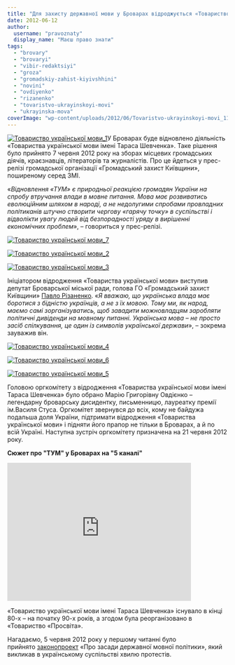 ```yaml
---
title: "Для захисту державної мови у Броварах відроджується «Товариство української мови»"
date: 2012-06-12
author: 
  username: "pravoznaty"
  display_name: "Маєш право знати"
tags: 
  - "brovary"
  - "brovaryi"
  - "vibir-redaktsiyi"
  - "groza"
  - "gromadskiy-zahist-kiyivshhini"
  - "novini"
  - "ovdiyenko"
  - "rizanenko"
  - "tovaristvo-ukrayinskoyi-movi"
  - "ukrayinska-mova"
coverImage: "wp-content/uploads/2012/06/Tovaristvo-ukrayinskoyi-movi_11.jpg"
---
```


[![](https://mpz.brovary.org/wp-content/uploads/2012/06/Tovaristvo-ukrayinskoyi-movi_11.jpg "Товариство української мови_1")](https://mpz.brovary.org/wp-content/uploads/2012/06/Tovaristvo-ukrayinskoyi-movi_11.jpg)У Броварах буде відновлено діяльність «Товариства української мови імені Тараса Шевченка». Таке рішення було прийнято 7 червня 2012 року на зборах місцевих громадських діячів, краєзнавців, літераторів та журналістів. Про це йдеться у прес-релізі громадської організації «Громадський захист Київщини», поширеному серед ЗМІ.

«_Відновлення «ТУМ» є природньої реакцією громадян України на спробу втручання влади в мовне питання. Мова має розвиватись еволюційним шляхом в народі, а не недолугими спробами провладних політиканів штучно створити чергову «гарячу точку» в суспільстві і відволікти увагу людей від безпорадності уряду в вирішенні економічних проблем_», – говориться у прес-релізі.

[![](https://mpz.brovary.org/wp-content/uploads/2012/06/Tovaristvo-ukrayinskoyi-movi_71.jpg "Товариство української мови_7")](https://mpz.brovary.org/wp-content/uploads/2012/06/Tovaristvo-ukrayinskoyi-movi_71.jpg)

[![](https://mpz.brovary.org/wp-content/uploads/2012/06/Tovaristvo-ukrayinskoyi-movi_21.jpg "Товариство української мови_2")](https://mpz.brovary.org/wp-content/uploads/2012/06/Tovaristvo-ukrayinskoyi-movi_21.jpg)

[![](https://mpz.brovary.org/wp-content/uploads/2012/06/Tovaristvo-ukrayinskoyi-movi_31.jpg "Товариство української мови_3")](https://mpz.brovary.org/wp-content/uploads/2012/06/Tovaristvo-ukrayinskoyi-movi_31.jpg)

Ініціатором відродження «Товариства української мови» виступив депутат Броварської міської ради, голова ГО «Громадський захист Київщини» [Павло Різаненко](https://rizanenko.org/). «_Я вважаю, що українська влада має боротися з бідністю українців, а не з їх мовою. Тому ми, як народ, маємо самі зорганізуватись, щоб завадити можновладцям заробляти політичні дивіденди на мовному питанні. Українська мова – не просто засіб спілкування, це один із символів української держави_», – зокрема зауважив він.

[![](https://mpz.brovary.org/wp-content/uploads/2012/06/Tovaristvo-ukrayinskoyi-movi_41.jpg "Товариство української мови_4")](https://mpz.brovary.org/wp-content/uploads/2012/06/Tovaristvo-ukrayinskoyi-movi_41.jpg)

[![](https://mpz.brovary.org/wp-content/uploads/2012/06/Tovaristvo-ukrayinskoyi-movi_61.jpg "Товариство української мови_6")](https://mpz.brovary.org/wp-content/uploads/2012/06/Tovaristvo-ukrayinskoyi-movi_61.jpg)

[![](https://mpz.brovary.org/wp-content/uploads/2012/06/Tovaristvo-ukrayinskoyi-movi_51.jpg "Товариство української мови_5")](https://mpz.brovary.org/wp-content/uploads/2012/06/Tovaristvo-ukrayinskoyi-movi_51.jpg)

Головою оргкомітету з відродження «Товариства української мови імені Тараса Шевченка» було обрано Марію Григорівну Овдієнко – легендарну броварську дисидентку, письменницю, лауреатку премії ім.Василя Стуса. Оргкомітет звернувся до всіх, кому не байдужа подальша доля України, підтримати відродження «Товариства української мови» і підняти його прапор не тільки в Броварах, а й по всій Україні. Наступна зустріч оргкомітету призначена на 21 червня 2012 року.

**Сюжет про "ТУМ" у Броварах на "5 каналі"** 

<iframe src="https://www.youtube.com/embed/ElCC0SLQYbI" frameborder="0" width="420" height="315"></iframe>

«Товариство української мови імені Тараса Шевченка» існувало в кінці 80-х – на початку 90-х років, а згодом була реорганізовано в «Товариство «Просвіта».

Нагадаємо, 5 червня 2012 року у першому читанні було прийнято [законопроект](https://w1.c1.rada.gov.ua/pls/zweb_n/webproc4_1?pf3511=41018) «Про засади державної мовної політики», який викликав в українському суспільстві хвилю протестів.

